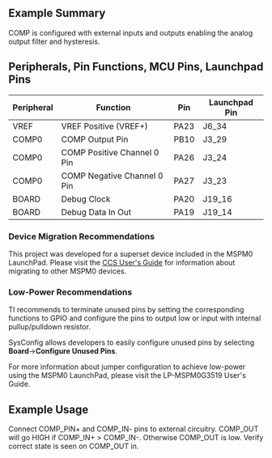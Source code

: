 ## Example Summary

COMP is configured with external inputs and outputs enabling the analog output
filter and hysteresis.

## Peripherals, Pin Functions, MCU Pins, Launchpad Pins
| Peripheral | Function | Pin | Launchpad Pin |
| --- | --- | --- | --- |
| VREF | VREF Positive (VREF+) | PA23 | J6_34 |
| COMP0 | COMP Output Pin | PB10 | J3_29 |
| COMP0 | COMP Positive Channel 0 Pin | PA26 | J3_24 |
| COMP0 | COMP Negative Channel 0 Pin | PA27 | J3_23 |
| BOARD | Debug Clock | PA20 | J19_16 |
| BOARD | Debug Data In Out | PA19 | J19_14 |

### Device Migration Recommendations
This project was developed for a superset device included in the MSPM0 LaunchPad. Please
visit the [CCS User's Guide](https://software-dl.ti.com/msp430/esd/MSPM0-SDK/latest/docs/english/tools/ccs_ide_guide/doc_guide/doc_guide-srcs/ccs_ide_guide.html#sysconfig-project-migration)
for information about migrating to other MSPM0 devices.

### Low-Power Recommendations
TI recommends to terminate unused pins by setting the corresponding functions to
GPIO and configure the pins to output low or input with internal
pullup/pulldown resistor.

SysConfig allows developers to easily configure unused pins by selecting **Board**→**Configure Unused Pins**.

For more information about jumper configuration to achieve low-power using the
MSPM0 LaunchPad, please visit the LP-MSPM0G3519 User's Guide.

## Example Usage
Connect COMP_PIN+ and COMP_IN- pins to external circuitry.
COMP_OUT will go HIGH if COMP_IN+ > COMP_IN-. Otherwise COMP_OUT is low.
Verify correct state is seen on COMP_OUT in.
